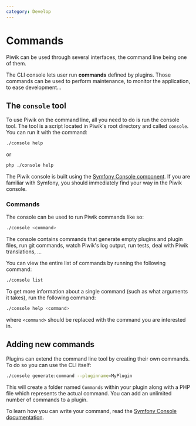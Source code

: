 ```yaml
---
category: Develop
---
```

# Commands

Piwik can be used through several interfaces, the command line being one of them.

The CLI console lets user run **commands** defined by plugins. Those commands can be used to perform maintenance, to monitor the application, to ease development…

## The `console` tool

To use Piwik on the command line, all you need to do is run the console tool. The tool is a script located in Piwik's root directory and called `console`. You can run it with the command:

```bash
./console help
```

or

```bash
php ./console help
```

The Piwik console is built using the [Symfony Console component](http://symfony.com/doc/current/components/console/introduction.html). If you are familiar with Symfony, you should immediately find your way in the Piwik console.

### Commands

The console can be used to run Piwik commands like so:

```bash
./console <command>
```

The console contains commands that generate empty plugins and plugin files, run git commands, watch Piwik's log output, run tests, deal with Piwik translations, …

You can view the entire list of commands by running the following command:

```bash
./console list
```

To get more information about a single command (such as what arguments it takes), run the following command:

```bash
./console help <command>
```

where `<command>` should be replaced with the command you are interested in.

## Adding new commands

Plugins can extend the command line tool by creating their own commands. To do so you can use the CLI itself: 

```bash
./console generate:command --pluginname=MyPlugin
```

This will create a folder named `Commands` within your plugin along with a PHP file which represents the actual command. You can add an unlimited number of commands to a plugin.

To learn how you can write your command, read the [Symfony Console documentation](http://symfony.com/doc/current/components/console/index.html).
